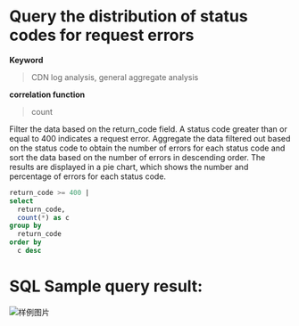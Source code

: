 # Query the distribution of status codes for request errors

**Keyword**

> CDN log analysis, general aggregate analysis

**correlation function**

> count

Filter the data based on the return_code field. A status code greater than or equal to 400 indicates a request error. Aggregate the data filtered out based on the status code to obtain the number of errors for each status code and sort the data based on the number of errors in descending order.
The results are displayed in a pie chart, which shows the number and percentage of errors for each status code.

```SQL
return_code >= 400 |
select
  return_code,
  count(*) as c
group by
  return_code
order by
  c desc
```

# SQL Sample query result:

![样例图片](http://slsconsole.oss-cn-hangzhou.aliyuncs.com/sql_sample/%E9%94%99%E8%AF%AF%E8%AF%B7%E6%B1%82%E7%8A%B6%E6%80%81%E5%88%86%E5%B8%831585120749.png)
